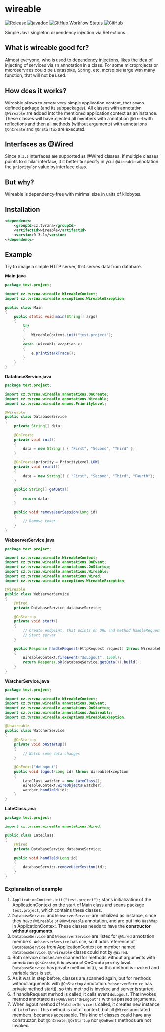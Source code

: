 # wireable
[![Release](https://img.shields.io/github/release/tvrzna/wireable.svg)](https://github.com/tvrzna/wireable/releases/latest)
[![javadoc](https://javadoc.io/badge2/cz.tvrzna/wireable/0.3.1/javadoc.svg)](https://javadoc.io/doc/cz.tvrzna/wireable/0.3.1)
[![GitHub Workflow Status](https://img.shields.io/github/workflow/status/tvrzna/wireable/Build)](https://github.com/tvrzna/wireable/actions?query=workflow:Build)
[![GitHub](https://img.shields.io/github/license/tvrzna/wireable)](https://github.com/tvrzna/wireable)

Simple Java singleton dependency injection via Reflections.

## What is wireable good for?
Almost everyone, who is used to dependency injections, likes the idea of injecting of services via an annotation in a class. For some microprojects or microservices could be Deltaspike, Spring, etc. incredible large with many function, that will not be used.

## How does it works?
Wireable allows to create very simple application context, that scans defined package (and its subpackages). All classes with annotation `@Wireable` are added into the mentioned application context as an instance. These classes will have injected all members with annotation `@Wired` with reflections and then all methods (without arguments) with annotations `@OnCreate` and `@OnStartup` are executed.

## Interfaces as @Wired
Since `0.3.0` interfaces are supported as @Wired classes. If multiple classes points to similar interface, it it better to specify in your `@Wireable` annotation the `priorityFor` value by interface class.

## But why?
Wireable is dependency-free with minimal size in units of kilobytes.

## Installation
```xml
<dependency>
    <groupId>cz.tvrzna</groupId>
    <artifactId>wireable</artifactId>
    <version>0.3.1</version>
</dependency>
```

## Example
Try to image a simple HTTP server, that serves data from database.

__Main.java__
```java
package test.project;

import cz.tvrzna.wireable.WireableContext;
import cz.tvrzna.wireable.exceptions.WireableException;

public class Main
{
	public static void main(String[] args)
	{
		try
		{
			WireableContext.init("test.project");
		}
		catch (WireableException e)
		{
			e.printStackTrace();
		}
	}
}
```

__DatabaseService.java__
```java
package test.project;

import cz.tvrzna.wireable.annotations.OnCreate;
import cz.tvrzna.wireable.annotations.Wireable;
import cz.tvrzna.wireable.enums.PriorityLevel;

@Wireable
public class DatabaseService
{
	private String[] data;

	@OnCreate
	private void init()
	{
		data = new String[]	{ "First", "Second", "Third" };
	}

	@OnCreate(priority = PriorityLevel.LOW)
	private void reinit()
	{
		data = new String[] { "First", "Second", "Third", "Fourth"};
	}

	public String[] getData()
	{
		return data;
	}

	public void removeUserSession(Long id)
	{
		// Remove token
	}
}

```

__WebserverService.java__
```java
package test.project;

import cz.tvrzna.wireable.WireableContext;
import cz.tvrzna.wireable.annotations.OnEvent;
import cz.tvrzna.wireable.annotations.OnStartup;
import cz.tvrzna.wireable.annotations.Wireable;
import cz.tvrzna.wireable.annotations.Wired;
import cz.tvrzna.wireable.exceptions.WireableException;

@Wireable
public class WebserverService
{
	@Wired
	private DatabaseService databaseService;

	@OnStartup
	private void start()
	{
		// Create endpoint, that points on URL and method handleRequest
		// Start server
	}

	public Response handleRequest(HttpRequest request) throws WireableException
	{
		WireableContext.fireEvent("doLogout", 1200l);
		return Response.ok(databaseService.getData()).build();
	}
}
```

__WatcherService.java__
```java
package test.project;

import cz.tvrzna.wireable.WireableContext;
import cz.tvrzna.wireable.annotations.OnEvent;
import cz.tvrzna.wireable.annotations.OnStartup;
import cz.tvrzna.wireable.annotations.Unwireable;
import cz.tvrzna.wireable.exceptions.WireableException;

@Unwireable
public class WatcherService
{
	@OnStartup
	private void onStartup()
	{
		// Watch some data changes
	}

	@OnEvent("doLogout")
	public void logout(Long id) throws WireableException
	{
		LateClass watcher = new LateClass();
		WireableContext.wireObjects(watcher);
		watcher.handleId(id);
	}
}
```

__LateClass.java__
```java
package test.project;

import cz.tvrzna.wireable.annotations.Wired;

public class LateClass
{
	@Wired
	private DatabaseService databaseService;

	public void handleId(Long id)
	{
		databaseService.removeUserSession(id);
	}
}

```

### Explanation of example
 1. `ApplicationContext.init("test.project");` starts initialization of the ApplicationContext on the start of Main class and scans package `test.project`, which contains these classes.
 2. `DatabaseService` and `WebserverService` are initialized as instance, since they have `@Wireable` or `@Unwireable` annotation, and are put into `HashMap` in ApplicationContext. These classes needs to have the **constructor without arguments**.
 3. `DatabaseService` and `WebserverService` are listed for `@Wired` annotation members. `WebserverService` has one, so it adds reference of `DatabaseService` from ApplicationContext on member named `databaseService`. `@Unwireable` clases could not by `@Wired`.
 4. Both service classes are scanned for methods without arguments with annotation `@OnCreate`, it is aware of OnCreate priority level. `DatabaseService` has private method init(), so this method is invoked and variable `data` is set.
 5. As it was in step before, classes are scanned again, but for methods without arguments with `@OnStartup` annotation. `WebserverService` has private method start(), so this method is invoked and server is started.
 6. If handleRequest method is called, it calls event `doLogout`. That invokes method annotated as `@OnEvent("doLogout")` with all passed arguments.
 7. When logout method of `WatcherService` is called, it creates new instance of `LateClass`. This method is out of context, but all `@Wired` annotated members, becames accessable. This kind of classes could have any constructor, but `@OnCreate`, `@OrStartup` nor `@OnEvent` methods are not invoked.
```
